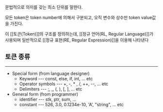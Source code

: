 
문법적으로 의미를 갖는 최소 단위를 말한다.

모든 token은 token number에 의해서 구분되고, 오직 변수와 상수만 token value값을 가진다. 

이 [[토큰(Token)]]의 구조를 정의하는데, [[정규 언어(RL, Regular Language)]]가 사용되며 일반적으로 [[정규 표현(RE, Regular Expression)]]을 이용해 나타낸다

## **토큰 종류**
---
+ Special form (from language designer)
	+ Keyword --- const, else, if, int, ... etc
	+ Operator symbols --- +, -, * , /, ++, --, ... etc
	+ Delimiters --- ;, ,, (, ), [, ], ... etc
+ General form (from programmer)
	+ identifier --- stk, ptr, sum, ...
	+ constant --- 526, 3.0, 0.1234e-10, 'A', "string", ... etc

